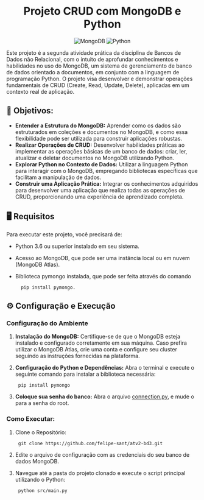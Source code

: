 <div align="center">

# Projeto CRUD com MongoDB e Python

![MongoDB](https://img.shields.io/badge/MongoDB-%234ea94b.svg?style=for-the-badge&logo=mongodb&logoColor=white)
![Python](https://img.shields.io/badge/python-3670A0?style=for-the-badge&logo=python&logoColor=ffdd54)

</div>

Este projeto é a segunda atividade prática da disciplina de Bancos de Dados não Relacional, com o intuito de aprofundar conhecimentos e habilidades no uso do MongoDB, um sistema de gerenciamento de banco de dados orientado a documentos, em conjunto com a linguagem de programação Python. O projeto visa desenvolver e demonstrar operações fundamentais de CRUD (Create, Read, Update, Delete), aplicadas em um contexto real de aplicação.

## 🎯 Objetivos:

- **Entender a Estrutura do MongoDB:** Aprender como os dados são estruturados em coleções e documentos no MongoDB, e como essa flexibilidade pode ser utilizada para construir aplicações robustas.
- **Realizar Operações de CRUD:** Desenvolver habilidades práticas ao implementar as operações básicas de um banco de dados: criar, ler, atualizar e deletar documentos no MongoDB utilizando Python.
- **Explorar Python no Contexto de Dados:** Utilizar a linguagem Python para interagir com o MongoDB, empregando bibliotecas específicas que facilitam a manipulação de dados.
- **Construir uma Aplicação Prática:** Integrar os conhecimentos adquiridos para desenvolver uma aplicação que realiza todas as operações de CRUD, proporcionando uma experiência de aprendizado completa.

## 🖥️ Requisitos

Para executar este projeto, você precisará de:

- Python 3.6 ou superior instalado em seu sistema.
- Acesso ao MongoDB, que pode ser uma instância local ou em nuvem (MongoDB Atlas).
- Biblioteca pymongo instalada, que pode ser feita através do comando

        pip install pymongo.

## ⚙️ Configuração e Execução

### Configuração do Ambiente

1. **Instalação do MongoDB:** Certifique-se de que o MongoDB esteja instalado e configurado corretamente em sua máquina. Caso prefira utilizar o MongoDB Atlas, crie uma conta e configure seu cluster seguindo as instruções fornecidas na plataforma.

2. **Configuração do Python e Dependências:** Abra o terminal e execute o seguinte comando para instalar a biblioteca necessária:

        pip install pymongo

3. **Coloque sua senha do banco:** Abra o arquivo [connection.py](src/database/connection.py), e mude o <password> para a senha do root.

### Como Executar:

1. Clone o Repositório:

        git clone https://github.com/felipe-sant/atv2-bd3.git

2. Edite o arquivo de configuração com as credenciais do seu banco de dados MongoDB.

3. Navegue até a pasta do projeto clonado e execute o script principal utilizando o Python:

        python src/main.py

